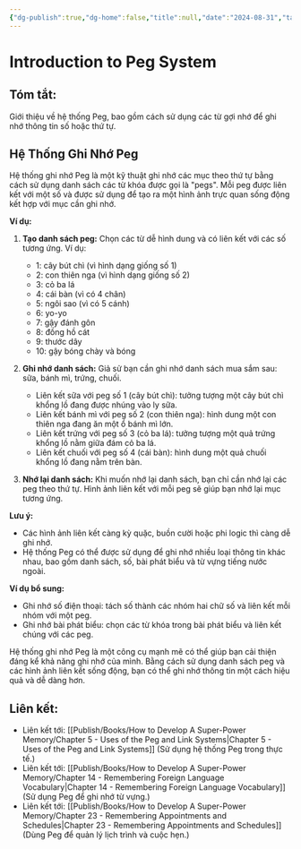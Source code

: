 ```yaml
---
{"dg-publish":true,"dg-home":false,"title":null,"date":"2024-08-31","tags":["#books","#memory","#How_to_Develop_A_Super_Power_Memory"],"Chương":"Chương6","dg-path":"Books/How to Develop A Super-Power Memory/Chapter 6 - Peg System of Memory.md","permalink":"/books/how-to-develop-a-super-power-memory/chapter-6-peg-system-of-memory/","dgPassFrontmatter":true,"noteIcon":"","updated":"2025-01-30T18:42:25.577+07:00"}
---
```


# Introduction to Peg System

## **Tóm tắt**: 
Giới thiệu về hệ thống Peg, bao gồm cách sử dụng các từ gợi nhớ để ghi nhớ thông tin số hoặc thứ tự.
## Hệ Thống Ghi Nhớ Peg

Hệ thống ghi nhớ Peg là một kỹ thuật ghi nhớ các mục theo thứ tự bằng cách sử dụng danh sách các từ khóa được gọi là "pegs". Mỗi peg được liên kết với một số và được sử dụng để tạo ra một hình ảnh trực quan sống động kết hợp với mục cần ghi nhớ.

**Ví dụ:**

1. **Tạo danh sách peg:** Chọn các từ dễ hình dung và có liên kết với các số tương ứng. Ví dụ:
    
    - 1: cây bút chì (vì hình dạng giống số 1)
    - 2: con thiên nga (vì hình dạng giống số 2)
    - 3: cỏ ba lá
    - 4: cái bàn (vì có 4 chân)
    - 5: ngôi sao (vì có 5 cánh)
    - 6: yo-yo
    - 7: gậy đánh gôn
    - 8: đồng hồ cát
    - 9: thước dây
    - 10: gậy bóng chày và bóng
2. **Ghi nhớ danh sách:** Giả sử bạn cần ghi nhớ danh sách mua sắm sau: sữa, bánh mì, trứng, chuối.
    
    - Liên kết sữa với peg số 1 (cây bút chì): tưởng tượng một cây bút chì khổng lồ đang được nhúng vào ly sữa.
    - Liên kết bánh mì với peg số 2 (con thiên nga): hình dung một con thiên nga đang ăn một ổ bánh mì lớn.
    - Liên kết trứng với peg số 3 (cỏ ba lá): tưởng tượng một quả trứng khổng lồ nằm giữa đám cỏ ba lá.
    - Liên kết chuối với peg số 4 (cái bàn): hình dung một quả chuối khổng lồ đang nằm trên bàn.
3. **Nhớ lại danh sách:** Khi muốn nhớ lại danh sách, bạn chỉ cần nhớ lại các peg theo thứ tự. Hình ảnh liên kết với mỗi peg sẽ giúp bạn nhớ lại mục tương ứng.
    

**Lưu ý:**

- Các hình ảnh liên kết càng kỳ quặc, buồn cười hoặc phi logic thì càng dễ ghi nhớ.
- Hệ thống Peg có thể được sử dụng để ghi nhớ nhiều loại thông tin khác nhau, bao gồm danh sách, số, bài phát biểu và từ vựng tiếng nước ngoài.

**Ví dụ bổ sung:**

- Ghi nhớ số điện thoại: tách số thành các nhóm hai chữ số và liên kết mỗi nhóm với một peg.
- Ghi nhớ bài phát biểu: chọn các từ khóa trong bài phát biểu và liên kết chúng với các peg.

Hệ thống ghi nhớ Peg là một công cụ mạnh mẽ có thể giúp bạn cải thiện đáng kể khả năng ghi nhớ của mình. Bằng cách sử dụng danh sách peg và các hình ảnh liên kết sống động, bạn có thể ghi nhớ thông tin một cách hiệu quả và dễ dàng hơn.

## **Liên kết**:
- Liên kết tới: [[Publish/Books/How to Develop A Super-Power Memory/Chapter 5 - Uses of the Peg and Link Systems\|Chapter 5 - Uses of the Peg and Link Systems]] (Sử dụng hệ thống Peg trong thực tế.)
- Liên kết tới: [[Publish/Books/How to Develop A Super-Power Memory/Chapter 14 - Remembering Foreign Language Vocabulary\|Chapter 14 - Remembering Foreign Language Vocabulary]] (Sử dụng Peg để ghi nhớ từ vựng.)
- Liên kết tới: [[Publish/Books/How to Develop A Super-Power Memory/Chapter 23 - Remembering Appointments and Schedules\|Chapter 23 - Remembering Appointments and Schedules]] (Dùng Peg để quản lý lịch trình và cuộc hẹn.)